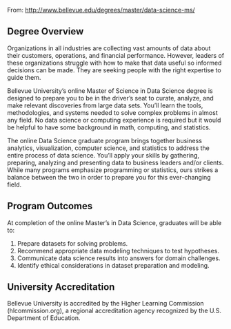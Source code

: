 From: http://www.bellevue.edu/degrees/master/data-science-ms/

## Degree Overview
Organizations in all industries are collecting vast amounts of data about their customers, operations, and financial performance. However, leaders of these organizations struggle with how to make that data useful so informed decisions can be made. They are seeking people with the right expertise to guide them.

Bellevue University’s online Master of Science in Data Science degree is designed to prepare you to be in the driver’s seat to curate, analyze, and make relevant discoveries from large data sets. You’ll learn the tools, methodologies, and systems needed to solve complex problems in almost any field. No data science or computing experience is required but it would be helpful to have some background in math, computing, and statistics.

The online Data Science graduate program brings together business analytics, visualization, computer science, and statistics to address the entire process of data science. You’ll apply your skills by gathering, preparing, analyzing and presenting data to business leaders and/or clients. While many programs emphasize programming or statistics, ours strikes a balance between the two in order to prepare you for this ever-changing field.

## Program Outcomes
At completion of the online Master’s in Data Science, graduates will be able to:

1. Prepare datasets for solving problems.
2. Recommend appropriate data modeling techniques to test hypotheses.
3. Communicate data science results into answers for domain challenges.
4. Identify ethical considerations in dataset preparation and modeling.

## University Accreditation
Bellevue University is accredited by the Higher Learning Commission (hlcommission.org), a regional accreditation agency recognized by the U.S. Department of Education.
